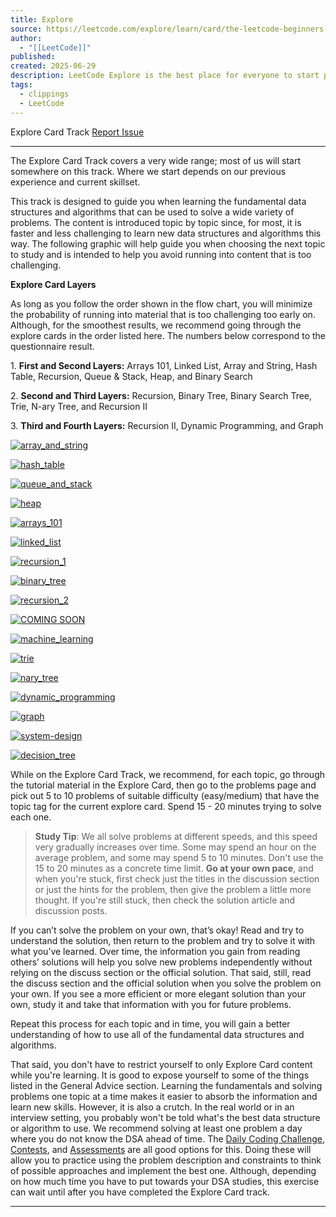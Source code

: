 ```yaml
---
title: Explore
source: https://leetcode.com/explore/learn/card/the-leetcode-beginners-guide/679/sql-syntax/4358/
author:
  - "[[LeetCode]]"
published: 
created: 2025-06-29
description: LeetCode Explore is the best place for everyone to start practicing and learning on LeetCode. No matter if you are a beginner or a master, there are always new topics waiting for you to explore.
tags:
  - clippings
  - LeetCode
---
```

Explore Card Track [Report Issue](https://github.com/LeetCode-Feedback/LeetCode-Feedback/issues)

---

The Explore Card Track covers a very wide range; most of us will start somewhere on this track. Where we start depends on our previous experience and current skillset.

This track is designed to guide you when learning the fundamental data structures and algorithms that can be used to solve a wide variety of problems. The content is introduced topic by topic since, for most, it is faster and less challenging to learn new data structures and algorithms this way. The following graphic will help guide you when choosing the next topic to study and is intended to help you avoid running into content that is too challenging.

**Explore Card Layers**

As long as you follow the order shown in the flow chart, you will minimize the probability of running into material that is too challenging too early on. Although, for the smoothest results, we recommend going through the explore cards in the order listed here. The numbers below correspond to the questionnaire result.

1\. **First and Second Layers:** Arrays 101, Linked List, Array and String, Hash Table, Recursion, Queue & Stack, Heap, and Binary Search

2\. **Second and Third Layers:** Recursion, Binary Tree, Binary Search Tree, Trie, N-ary Tree, and Recursion II

3\. **Third and Fourth Layers:** Recursion II, Dynamic Programming, and Graph

  

[![array_and_string](https://leetcode.com/explore/learn/card/Figures/Beginners_Guide/explore_track_map_2/array_and_string.png)](https://leetcode.com/explore/learn/card/array-and-string/)

[![hash_table](https://leetcode.com/explore/learn/card/Figures/Beginners_Guide/explore_track_map_2/hash_table.png)](https://leetcode.com/explore/learn/card/hash-table/)

[![queue_and_stack](https://leetcode.com/explore/learn/card/Figures/Beginners_Guide/explore_track_map_2/queue_and_stack.png)](https://leetcode.com/explore/learn/card/queue-stack/)

[![heap](https://leetcode.com/explore/learn/card/Figures/Beginners_Guide/explore_track_map_2/heap.png)](https://leetcode.com/explore/learn/card/heap/)

[![arrays_101](https://leetcode.com/explore/learn/card/Figures/Beginners_Guide/explore_track_map_2/arrays_101.png)](https://leetcode.com/explore/learn/card/fun-with-arrays/)

[![linked_list](https://leetcode.com/explore/learn/card/Figures/Beginners_Guide/explore_track_map_2/linked_list.png)](https://leetcode.com/explore/learn/card/linked-list/)

[![recursion_1](https://leetcode.com/explore/learn/card/Figures/Beginners_Guide/explore_track_map_2/recursion_1.png)](https://leetcode.com/explore/learn/card/recursion-i/)

[![binary_tree](https://leetcode.com/explore/learn/card/Figures/Beginners_Guide/explore_track_map_2/binary_tree.png)](https://leetcode.com/explore/learn/card/data-structure-tree/)

[![recursion_2](https://leetcode.com/explore/learn/card/Figures/Beginners_Guide/explore_track_map_2/recursion_2.png)](https://leetcode.com/explore/learn/card/recursion-ii/)

[![COMING SOON](https://leetcode.com/explore/learn/card/Figures/Beginners_Guide/explore_track_map_2/database.png "Coming soon!")](https://leetcode.com/explore/learn/card/sql-language/)

[![machine_learning](https://leetcode.com/explore/learn/card/Figures/Beginners_Guide/explore_track_map_2/machine_learning.png)](https://leetcode.com/explore/learn/card/machine-learning-101/)

[![trie](https://leetcode.com/explore/learn/card/Figures/Beginners_Guide/explore_track_map_2/trie.png)](https://leetcode.com/explore/learn/card/trie/)

[![nary_tree](https://leetcode.com/explore/learn/card/Figures/Beginners_Guide/explore_track_map_2/nary_tree.png)](https://leetcode.com/explore/learn/card/n-ary-tree/)

[![dynamic_programming](https://leetcode.com/explore/learn/card/Figures/Beginners_Guide/explore_track_map_2/dynamic_programming.png)](https://leetcode.com/explore/learn/card/dynamic-programming/)

[![graph](https://leetcode.com/explore/learn/card/Figures/Beginners_Guide/explore_track_map_2/graph.png)](https://leetcode.com/explore/learn/card/graph/)

[![system-design](https://leetcode.com/explore/learn/card/Figures/Beginners_Guide/explore_track_map_2/system_design.png)](https://leetcode.com/explore/learn/card/system-design/)

[![decision_tree](https://leetcode.com/explore/learn/card/Figures/Beginners_Guide/explore_track_map_2/decision_tree.png)](https://leetcode.com/explore/learn/card/decision-tree/)

  

While on the Explore Card Track, we recommend, for each topic, go through the tutorial material in the Explore Card, then go to the problems page and pick out 5 to 10 problems of suitable difficulty (easy/medium) that have the topic tag for the current explore card. Spend 15 - 20 minutes trying to solve each one.

> **Study Tip**: We all solve problems at different speeds, and this speed very gradually increases over time. Some may spend an hour on the average problem, and some may spend 5 to 10 minutes. Don't use the 15 to 20 minutes as a concrete time limit. **Go at your own pace**, and when you're stuck, first check just the titles in the discussion section or just the hints for the problem, then give the problem a little more thought. If you're still stuck, then check the solution article and discussion posts.

If you can’t solve the problem on your own, that’s okay! Read and try to understand the solution, then return to the problem and try to solve it with what you’ve learned. Over time, the information you gain from reading others’ solutions will help you solve new problems independently without relying on the discuss section or the official solution. That said, still, read the discuss section and the official solution when you solve the problem on your own. If you see a more efficient or more elegant solution than your own, study it and take that information with you for future problems.

Repeat this process for each topic and in time, you will gain a better understanding of how to use all of the fundamental data structures and algorithms.

That said, you don't have to restrict yourself to only Explore Card content while you're learning. It is good to expose yourself to some of the things listed in the General Advice section. Learning the fundamentals and solving problems one topic at a time makes it easier to absorb the information and learn new skills. However, it is also a crutch. In the real world or in an interview setting, you probably won't be told what's the best data structure or algorithm to use. We recommend solving at least one problem a day where you do not know the DSA ahead of time. The [Daily Coding Challenge](https://leetcode.com/problemset/all/), [Contests](https://leetcode.com/contest/), and [Assessments](https://leetcode.com/assessment/) are all good options for this. Doing these will allow you to practice using the problem description and constraints to think of possible approaches and implement the best one. Although, depending on how much time you have to put towards your DSA studies, this exercise can wait until after you have completed the Explore Card track.

---